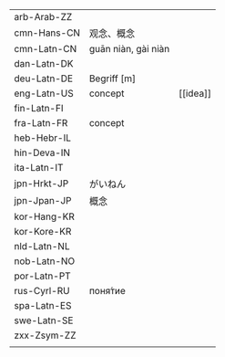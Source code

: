 | | | |
|-|-|-|
| arb-Arab-ZZ |  |  |
| cmn-Hans-CN | 观念、概念 |  |
| cmn-Latn-CN | guān niàn, gài niàn |  |
| dan-Latn-DK |  |  |
| deu-Latn-DE | Begriff [m] |  |
| eng-Latn-US | concept | [[idea]] |
| fin-Latn-FI |  |  |
| fra-Latn-FR | concept |  |
| heb-Hebr-IL |  |  |
| hin-Deva-IN |  |  |
| ita-Latn-IT |  |  |
| jpn-Hrkt-JP | がいねん |  |
| jpn-Jpan-JP | 概念 |  |
| kor-Hang-KR |  |  |
| kor-Kore-KR |  |  |
| nld-Latn-NL |  |  |
| nob-Latn-NO |  |  |
| por-Latn-PT |  |  |
| rus-Cyrl-RU | поня́тие |  |
| spa-Latn-ES |  |  |
| swe-Latn-SE |  |  |
| zxx-Zsym-ZZ |  |  |
|  |  |  |
